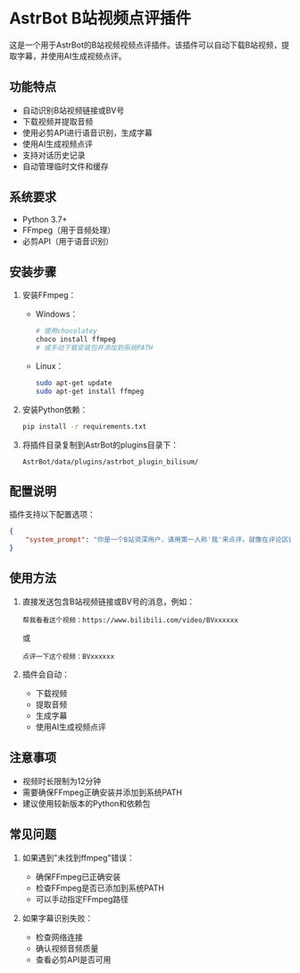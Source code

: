 # AstrBot B站视频点评插件

这是一个用于AstrBot的B站视频视频点评插件。该插件可以自动下载B站视频，提取字幕，并使用AI生成视频点评。

## 功能特点

- 自动识别B站视频链接或BV号
- 下载视频并提取音频
- 使用必剪API进行语音识别，生成字幕
- 使用AI生成视频点评
- 支持对话历史记录
- 自动管理临时文件和缓存

## 系统要求

- Python 3.7+
- FFmpeg（用于音频处理）
- 必剪API（用于语音识别）

## 安装步骤

1. 安装FFmpeg：
   - Windows：
     ```bash
     # 使用chocolatey
     choco install ffmpeg
     # 或手动下载安装包并添加到系统PATH
     ```
   - Linux：
     ```bash
     sudo apt-get update
     sudo apt-get install ffmpeg
     ```

2. 安装Python依赖：
   ```bash
   pip install -r requirements.txt
   ```

3. 将插件目录复制到AstrBot的plugins目录下：
   ```
   AstrBot/data/plugins/astrbot_plugin_bilisum/
   ```

## 配置说明

插件支持以下配置选项：

```json
{
    "system_prompt": "你是一个B站资深用户，请用第一人称'我'来点评，就像在评论区留言一样。"
}
```

## 使用方法

1. 直接发送包含B站视频链接或BV号的消息，例如：
   ```
   帮我看看这个视频：https://www.bilibili.com/video/BVxxxxxx
   ```
   或
   ```
   点评一下这个视频：BVxxxxxx
   ```

2. 插件会自动：
   - 下载视频
   - 提取音频
   - 生成字幕
   - 使用AI生成视频点评

## 注意事项

- 视频时长限制为12分钟
- 需要确保FFmpeg正确安装并添加到系统PATH
- 建议使用较新版本的Python和依赖包

## 常见问题

1. 如果遇到"未找到ffmpeg"错误：
   - 确保FFmpeg已正确安装
   - 检查FFmpeg是否已添加到系统PATH
   - 可以手动指定FFmpeg路径

2. 如果字幕识别失败：
   - 检查网络连接
   - 确认视频音频质量
   - 查看必剪API是否可用
